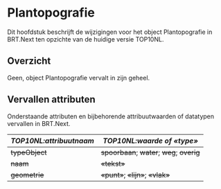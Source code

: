 Plantopografie
==============

Dit hoofdstuk beschrijft de wijzigingen voor het object Plantopografie in
BRT.Next ten opzichte van de huidige versie TOP10NL.

Overzicht
---------

Geen, object Plantopografie vervalt in zijn geheel.


Vervallen attributen
--------------------

Onderstaande attributen en bijbehorende attribuutwaarden of datatypen vervallen
in BRT.Next.

| *TOP10NL:attribuutnaam* | *TOP10NL:waarde of «type»*                                    |
|-------------------------|---------------------------------------------------------------|
| ~~typeObject~~      | ~~spoorbaan~~; ~~water~~; ~~weg~~; ~~overig~~ |
| ~~naam~~            | ~~«tekst»~~                                               |
| ~~geometrie~~       | ~~«punt»~~; ~~«lijn»~~; ~~«vlak»~~                |
